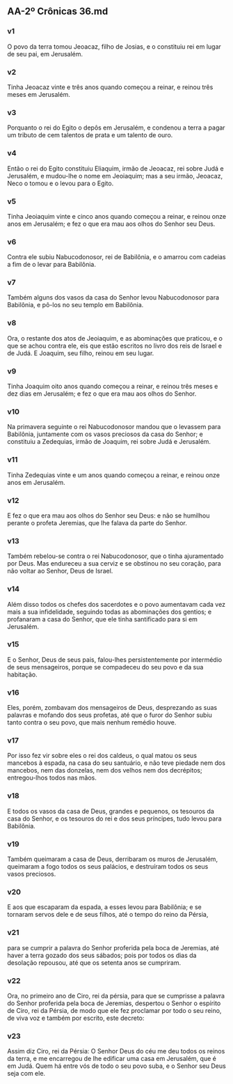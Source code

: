 ## AA-2º Crônicas 36.md
### v1
 O povo da terra tomou Jeoacaz, filho de Josias, e o constituiu rei em lugar de seu pai, em Jerusalém.
### v2
 Tinha Jeoacaz vinte e três anos quando começou a reinar, e reinou três meses em Jerusalém.
### v3
 Porquanto o rei do Egito o depôs em Jerusalém, e condenou a terra a pagar um tributo de cem talentos de prata e um talento de ouro.
### v4
 Então o rei do Egito constituiu Eliaquim, irmão de Jeoacaz, rei sobre Judá e Jerusalém, e mudou-lhe o nome em Jeoiaquim; mas a seu irmão, Jeoacaz, Neco o tomou e o levou para o Egito.
### v5
 Tinha Jeoiaquim vinte e cinco anos quando começou a reinar, e reinou onze anos em Jerusalém; e fez o que era mau aos olhos do Senhor seu Deus.
### v6
 Contra ele subiu Nabucodonosor, rei de Babilônia, e o amarrou com cadeias a fim de o levar para Babilônia.
### v7
 Também alguns dos vasos da casa do Senhor levou Nabucodonosor para Babilônia, e pô-los no seu templo em Babilônia.
### v8
 Ora, o restante dos atos de Jeoiaquim, e as abominações que praticou, e o que se achou contra ele, eis que estão escritos no livro dos reis de Israel e de Judá. E Joaquim, seu filho, reinou em seu lugar.
### v9
 Tinha Joaquim oito anos quando começou a reinar, e reinou três meses e dez dias em Jerusalém; e fez o que era mau aos olhos do Senhor.
### v10
 Na primavera seguinte o rei Nabucodonosor mandou que o levassem para Babilônia, juntamente com os vasos preciosos da casa do Senhor; e constituiu a Zedequias, irmão de Joaquim, rei sobre Judá e Jerusalém.
### v11
 Tinha Zedequias vinte e um anos quando começou a reinar, e reinou onze anos em Jerusalém.
### v12
 E fez o que era mau aos olhos do Senhor seu Deus: e não se humilhou perante o profeta Jeremias, que lhe falava da parte do Senhor.
### v13
 Também rebelou-se contra o rei Nabucodonosor, que o tinha ajuramentado por Deus. Mas endureceu a sua cerviz e se obstinou no seu coração, para não voltar ao Senhor, Deus de Israel.
### v14
 Além disso todos os chefes dos sacerdotes e o povo aumentavam cada vez mais a sua infidelidade, seguindo todas as abominações dos gentios; e profanaram a casa do Senhor, que ele tinha santificado para si em Jerusalém.
### v15
 E o Senhor, Deus de seus pais, falou-lhes persistentemente por intermédio de seus mensageiros, porque se compadeceu do seu povo e da sua habitação.
### v16
 Eles, porém, zombavam dos mensageiros de Deus, desprezando as suas palavras e mofando dos seus profetas, até que o furor do Senhor subiu tanto contra o seu povo, que mais nenhum remédio houve.
### v17
 Por isso fez vir sobre eles o rei dos caldeus, o qual matou os seus mancebos à espada, na casa do seu santuário, e não teve piedade nem dos mancebos, nem das donzelas, nem dos velhos nem dos decrépitos; entregou-lhos todos nas mãos.
### v18
 E todos os vasos da casa de Deus, grandes e pequenos, os tesouros da casa do Senhor, e os tesouros do rei e dos seus príncipes, tudo levou para Babilônia.
### v19
 Também queimaram a casa de Deus, derribaram os muros de Jerusalém, queimaram a fogo todos os seus palácios, e destruíram todos os seus vasos preciosos.
### v20
 E aos que escaparam da espada, a esses levou para Babilônia; e se tornaram servos dele e de seus filhos, até o tempo do reino da Pérsia,
### v21
 para se cumprir a palavra do Senhor proferida pela boca de Jeremias, até haver a terra gozado dos seus sábados; pois por todos os dias da desolação repousou, até que os setenta anos se cumpriram.
### v22
 Ora, no primeiro ano de Ciro, rei da pérsia, para que se cumprisse a palavra do Senhor proferida pela boca de Jeremias, despertou o Senhor o espírito de Ciro, rei da Pérsia, de modo que ele fez proclamar por todo o seu reino, de viva voz e também por escrito, este decreto:
### v23
 Assim diz Ciro, rei da Pérsia: O Senhor Deus do céu me deu todos os reinos da terra, e me encarregou de lhe edificar uma casa em Jerusalém, que é em Judá. Quem há entre vós de todo o seu povo suba, e o Senhor seu Deus seja com ele.
